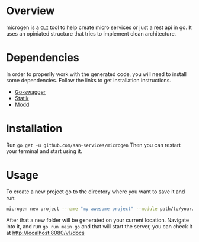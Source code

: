 # Overview

microgen is a `CLI` tool to help create micro services or just a rest api in go. It uses an opiniated structure that tries to implement clean architecture.

# Dependencies
In order to properlly work with the generated code, you will need to install some dependencies. Follow the links to get installation instructions.

- [Go-swagger](https://goswagger.io/)
- [Statik](https://github.com/rakyll/statik)
- [Modd](https://github.com/cortesi/modd)

# Installation

Run `go get -u github.com/san-services/microgen`
Then you can restart your terminal and start using it.

# Usage

To create a new project go to the directory where you want to save it and run:

```sh
microgen new project --name "my awesome project" --module path/to/your/repository
```

After that a new folder will be generated on your current location. Navigate into it, and run `go run main.go` and that will start the server, you can check it at [http://localhost:8080/v1/docs](http://localhost:8080/v1/docs)
